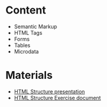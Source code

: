 # Content
- Semantic Markup
- HTML Tags
- Forms
- Tables
- Microdata

# Materials
- [HTML Structure presentation](https://github.com/TheStormWeaver/Front-End/files/7271105/02.HTML-Structure.pptx)
- [HTML Structure Exercise document](https://github.com/TheStormWeaver/Front-End/files/7271092/02.HTML-Structure-Exercise.docx)

